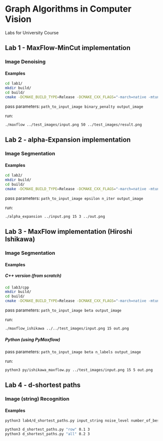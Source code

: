 # Graph Algorithms in Computer Vision
Labs for University Course     

## Lab 1 - MaxFlow-MinCut implementation
### Image Denoising
#### Examples
```bash
cd lab1/
mkdir build/
cd build/
cmake -DCMAKE_BUILD_TYPE=Release -DCMAKE_CXX_FLAGS="-march=native -mtune=native" .. && cmake --build .
```
pass parameters:
`path_to_input_image binary_penalty output_image`

run: 
```bash
./maxflow ../test_images/input.png 50 ../test_images/result.png
```
## Lab 2 - alpha-Expansion implementation
### Image Segmentation
#### Examples
```bash
cd lab2/
mkdir build/
cd build/
cmake -DCMAKE_BUILD_TYPE=Release -DCMAKE_CXX_FLAGS="-march=native -mtune=native" .. && cmake --build .
```
pass parameters:
`path_to_input_image epsilon n_iter output_image`

run: 
```bash
./alpha_expansion ../input.png 15 3 ../out.png
```
## Lab 3 - MaxFlow implementation (Hiroshi Ishikawa)
### Image Segmentation
#### Examples 
##### C++ version (from scratch)
```bash
cd lab3/cpp
mkdir build/
cd build/
cmake -DCMAKE_BUILD_TYPE=Release -DCMAKE_CXX_FLAGS="-march=native -mtune=native" .. && cmake --build .
```
pass parameters:
`path_to_input_image beta output_image`

run: 
```bash
./maxflow_ishikawa ../../test_images/input.png 15 out.png
```
##### Python (using PyMaxflow)
pass parameters:
`path_to_input_image beta n_labels output_image`

run: 
```bash
python3 py/ishikawa_maxflow.py ../test_images/input.png 15 5 out.png
```

## Lab 4 - d-shortest paths
### Image (string) Recognition
#### Examples 
```bash
python3 lab4/d_shortest_paths.py input_string noise_level number_of_best_paths

python3 d_shortest_paths.py "row" 0.1 3
python3 d_shortest_paths.py "all" 0.2 3
```

